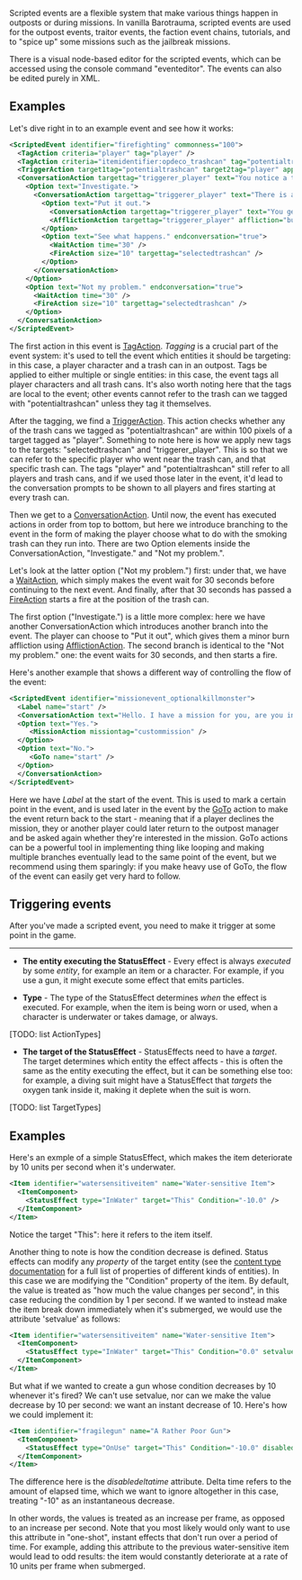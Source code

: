 Scripted events are a flexible system that make various things happen in outposts or during missions. In vanilla Barotrauma, scripted events are used for the outpost events, traitor events, the faction event chains, tutorials, and to "spice up" some missions such as the jailbreak missions.

There is a visual node-based editor for the scripted events, which can be accessed using the console command "eventeditor". The events can also be edited purely in XML.

## Examples

Let's dive right in to an example event and see how it works:

```xml
<ScriptedEvent identifier="firefighting" commonness="100">
  <TagAction criteria="player" tag="player" />
  <TagAction criteria="itemidentifier:opdeco_trashcan" tag="potentialtrashcan" submarinetype="outpost" />
  <TriggerAction target1tag="potentialtrashcan" target2tag="player" applytotarget1="selectedtrashcan" applytotarget2="triggerer_player" radius="100" />
  <ConversationAction targettag="triggerer_player" text="You notice a thin trail of smoke rising from a trash can." eventsprite="trashcan">
    <Option text="Investigate.">
      <ConversationAction targettag="triggerer_player" text="There is a lit cigarette in the trash. It seems dangerously close to igniting a larger flame.">
        <Option text="Put it out.">
          <ConversationAction targettag="triggerer_player" text="You get some minor burns when you fish the cigarette out and stomp out the fledgling fire, but nothing major." />
          <AfflictionAction targettag="triggerer_player" affliction="burn" strength="5" limbtype="rightarm" />
        </Option>
        <Option text="See what happens." endconversation="true">
          <WaitAction time="30" />
          <FireAction size="10" targettag="selectedtrashcan" />
        </Option>
      </ConversationAction>
    </Option>
    <Option text="Not my problem." endconversation="true">
      <WaitAction time="30" />
      <FireAction size="10" targettag="selectedtrashcan" />
    </Option>
  </ConversationAction>
</ScriptedEvent>
```

The first action in this event is [TagAction](../EventActions/TagAction.html). *Tagging* is a crucial part of the event system: it's used to tell the event which entities it should be targeting: in this case, a player character and a trash can in an outpost. Tags be applied to either multiple or single entities: in this case, the event tags all player characters and all trash cans. It's also worth noting here that the tags are local to the event; other events cannot refer to the trash can we tagged with "potentialtrashcan" unless they tag it themselves.

After the tagging, we find a [TriggerAction](../EventActions/TriggerAction.html). This action checks whether any of the trash cans we tagged as "potentialtrashcan" are within 100 pixels of a target tagged as "player". Something to note here is how we apply new tags to the targets: "selectedtrashcan" and "triggerer_player". This is so that we can refer to the specific player who went near the trash can, and that specific trash can. The tags "player" and "potentialtrashcan" still refer to all players and trash cans, and if we used those later in the event, it'd lead to the conversation prompts to be shown to all players and fires starting at every trash can.

Then we get to a [ConversationAction](../EventActions/ConversationAction.html). Until now, the event has executed actions in order from top to bottom, but here we introduce branching to the event in the form of making the player choose what to do with the smoking trash can they run into. There are two Option elements inside the ConversationAction, "Investigate." and "Not my problem.". 

Let's look at the latter option ("Not my problem.") first: under that, we have a [WaitAction](../EventActions/WaitAction.html), which simply makes the event wait for 30 seconds before continuing to the next event. And finally, after that 30 seconds has passed a [FireAction](../EventActions/FireAction.html) starts a fire at the position of the trash can.

The first option ("Investigate.") is a little more complex: here we have another ConversationAction which introduces another branch into the event. The player can choose to "Put it out", which gives them a minor burn affliction using [AfflictionAction](../EventActions/AfflictionAction.html). The second branch is identical to the "Not my problem." one: the event waits for 30 seconds, and then starts a fire.

Here's another example that shows a different way of controlling the flow of the event:

```xml
<ScriptedEvent identifier="missionevent_optionalkillmonster">
  <Label name="start" />
  <ConversationAction text="Hello. I have a mission for you, are you interested?" speakertag="outpostmanager" dialogtype="Small">
  <Option text="Yes.">
     <MissionAction missiontag="custommission" />
  </Option>  
  <Option text="No.">
     <GoTo name="start" />
  </Option>
  </ConversationAction>
</ScriptedEvent>
```

Here we have *Label* at the start of the event. This is used to mark a certain point in the event, and is used later in the event by the [GoTo](../EventActions/GoTo.html) action to make the event return back to the start - meaning that if a player declines the mission, they or another player could later return to the outpost manager and be asked again whether they're interested in the mission. GoTo actions can be a powerful tool in implementing thing like looping and making multiple branches eventually lead to the same point of the event, but we recommend using them sparingly: if you make heavy use of GoTo, the flow of the event can easily get very hard to follow.

## Triggering events

After you've made a scripted event, you need to make it trigger at some point in the game.

----

- **The entity executing the StatusEffect** \- Every effect is always *executed* by some *entity*, for example an item or a character. For example, if you use a gun, it might execute some effect that emits particles.

- **Type** \- The type of the StatusEffect determines *when* the effect is executed. For example, when the item is being worn or used, when a character is underwater or takes damage, or always.

[TODO: list ActionTypes]

- **The target of the StatusEffect** \- StatusEffects need to have a *target*. The target determines which entity the effect affects - this is often the same as the entity executing the effect, but it can be something else too: for example, a diving suit might have a StatusEffect that *targets* the oxygen tank inside it, making it deplete when the suit is worn.

[TODO: list TargetTypes]

## Examples

Here's an exmple of a simple StatusEffect, which makes the item deteriorate by 10 units per second when it's underwater. 

```xml
<Item identifier="watersensitiveitem" name="Water-sensitive Item">
  <ItemComponent>
	<StatusEffect type="InWater" target="This" Condition="-10.0" />
  </ItemComponent>
</Item>
```

Notice the target "This": here it refers to the item itself. 

Another thing to note is how the condition decrease is defined. Status effects can modify any *property* of the target entity (see the [content type documentation](../Intro/ContentTypes.html) for a full list of properties of different kinds of entities). In this case we are modifying the "Condition" property of the item. By default, the value is treated as "how much the value changes per second", in this case reducing the condition by 1 per second. If we wanted to instead make the item break down immediately when it's submerged, we would use the attribute 'setvalue' as follows:

```xml
<Item identifier="watersensitiveitem" name="Water-sensitive Item">
  <ItemComponent>
	<StatusEffect type="InWater" target="This" Condition="0.0" setvalue="true" />
  </ItemComponent>
</Item>
```

But what if we wanted to create a gun whose condition decreases by 10 whenever it's fired? We can't use setvalue, nor can we make the value decrease by 10 per second: we want an instant decrease of 10. Here's how we could implement it:

```xml
<Item identifier="fragilegun" name="A Rather Poor Gun">
  <ItemComponent>
	<StatusEffect type="OnUse" target="This" Condition="-10.0" disabledeltatime="true" />
  </ItemComponent>
</Item>
```

The difference here is the *disabledeltatime* attribute. Delta time refers to the amount of elapsed time, which we want to ignore altogether in this case, treating "-10" as an instantaneous decrease.

In other words, the values is treated as an increase per frame, as opposed to an increase per second. Note that you most likely would only want to use this attribute in "one-shot", instant effects that don't run over a period of time. For example, adding this attribute to the previous water-sensitive item would lead to odd results: the item would constantly deteriorate at a rate of 10 units per frame when submerged.